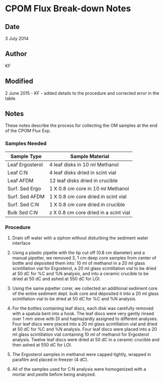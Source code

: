 # CPOM Flux Break-down Notes

## Date

3 July 2014

## Author

KF

## Modified

2 June 2015 - KF - added details to the procedure and corrected error in the table.

## Notes

These notes describe the process for collecting the OM samples at the end of the CPOM Flux Exp.

### Samples Needed

 Sample Type     | Sample Material 
 ----------      | --------------
 Leaf Ergosterol | 4 leaf disks in 10 ml Methanol 
 Leaf C:N        | 4 leaf disks dried in scint vial
 Leaf AFDM       | 12 leaf disks dried in crucible
 Surf. Sed Ergo  | 1 X 0.8 cm core in 10 ml Methanol
 Surf. Sed AFDM  | 1 X 0.8 cm core dried in scint vial
 Surf. Sed C:N   | 1 X 0.8 cm core dried in crucible 
 Bulk Sed C:N    | z X 0.8 cm core dried in a scint vial

### Procedure

1) Drain off water with a siphon without disturbing the sediment water interface

2) Using a plastic pipette with the tip cut off (0.8 cm diameter) and a manual pipetter, we removed 3, 1 cm deep core samples from center of bottle and deposited them into: 10 ml of methanol in a 20 ml glass scintillation vial for Ergosterol, a 20 ml glass scintillation vial to be dried at 50 dC for %C and %N analysis, and into a ceramic crucible to be dried at 50 dC and ashed at 550 dC for LOI.

3) Using the same pipetter corer, we collected an additional sediment core of the entire sediment dept. bulk core and deposited it into a 20 ml glass scintillation vial to be dried at 50 dC for %C and %N analysis.

4) For the bottles containing leaf discs, each disk was carefully removed with a spatula bent into a hook.  The leaf discs were very gently rinsed over 1 mm sieve with DI and haphazardly assigned to different analyses. Four leaf discs were placed into a 20 ml glass scintillation vial and dried at 50 dC for %C and %N analysis. Four leaf discs were placed into a 20 ml glass scintillation vial containing 10 ml of methanol for Ergosterol analysis. Twelve leaf discs were dried at 50 dC in a ceramic crucible and then ashed at 550 dC for LOI.

5) The Ergosterol samples in methanol were capped tightly, wrapped in parafilm and placed in freezer (4 dC).

6) All of the samples used for C:N analysis were homogenized with a mortar and pestle before being analyzed.
